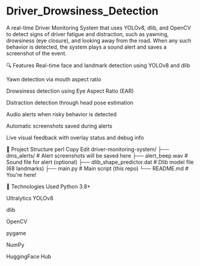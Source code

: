 # Driver_Drowsiness_Detection

A real-time Driver Monitoring System that uses YOLOv8, dlib, and OpenCV to detect signs of driver fatigue and distraction, such as yawning, drowsiness (eye closure), and looking away from the road. When any such behavior is detected, the system plays a sound alert and saves a screenshot of the event.

🔍 Features
Real-time face and landmark detection using YOLOv8 and dlib

Yawn detection via mouth aspect ratio

Drowsiness detection using Eye Aspect Ratio (EAR)

Distraction detection through head pose estimation

Audio alerts when risky behavior is detected

Automatic screenshots saved during alerts

Live visual feedback with overlay status and debug info

📁 Project Structure
perl
Copy
Edit
driver-monitoring-system/
├── dms_alerts/             # Alert screenshots will be saved here
├── alert_beep.wav          # Sound file for alert (optional)
├── dlib_shape_predictor.dat  # Dlib model file (68 landmarks)
├── main.py                 # Main script (this repo)
└── README.md               # You're here!


🧠 Technologies Used
Python 3.8+

Ultralytics YOLOv8

dlib

OpenCV

pygame

NumPy

HuggingFace Hub


